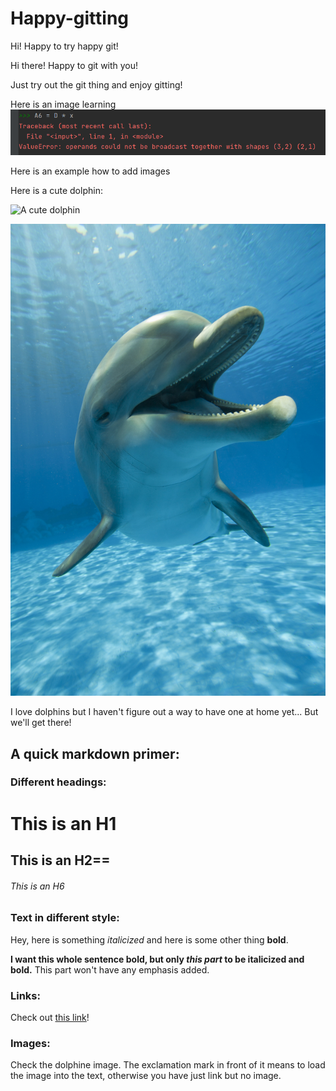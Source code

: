 # Happy-gitting

Hi! Happy to try happy git!

Hi there!  Happy to git with you!

Just try out the git thing and enjoy gitting!

Here is an image learning
![A nn](new.jpeg)

Here is an example how to add images

Here is a cute dolphin:

![A cute dolphin](cute-dolphin.jpeg)

![Happy dolphin](happy-dolphin.jpg)

I love dolphins but I haven't figure out a way to have one at home
yet...  But we'll get there!


## A quick markdown primer:

### Different headings:

# This is an H1
## This is an H2==
###### This is an H6


### Text in different style:

Hey, here is something *italicized* and here is some other thing
**bold**.

__I want this whole sentence bold, but only *this part* to be
italicized and bold.__ This part won't have any emphasis added.

### Links:

Check out [this
link](https://canvas.uw.edu/courses/1449798/pages/course-schedule)!

### Images: 

Check the dolphine image.  The exclamation mark in front of it means
to load the image into the text, otherwise you have just link but no
image. 
